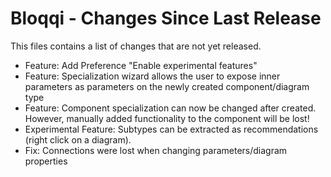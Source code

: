 # Bloqqi - Changes Since Last Release

This files contains a list of changes that are not yet released.

- Feature: Add Preference "Enable experimental features"
- Feature: Specialization wizard allows the user to expose inner parameters as parameters on the newly created component/diagram type
- Feature: Component specialization can now be changed after created. However, manually added functionality to the component will be lost!
- Experimental Feature: Subtypes can be extracted as recommendations (right click on a diagram).
- Fix: Connections were lost when changing parameters/diagram properties